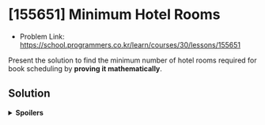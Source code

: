 # [155651] Minimum Hotel Rooms
* Problem Link: https://school.programmers.co.kr/learn/courses/30/lessons/155651

Present the solution to find the minimum number of hotel rooms required for book scheduling by **proving it mathematically**.
  
## Solution
<details>
  <summary><b>Spoilers</b></summary>
This kind of problem is called <b>"Interval Partitioning"</b>, and its solution uses <b>Greedy Algorithm</b>.
  
1. Sort all intervals. (bookings)
2. Schedule them.

Answer: The sort algorithm should sort intervals by start time.

### Algorithm
Apply specific sorting algorithm to all intervals, and schedule them.

1. (Sort all intervals with specific algorithm)
2. Read the start time & end time of the first booking.
3. Examine the 1st, 2nd, 3rd, ... N-th room schedule.
  
  a. If a K-th room schedule can accept the booking, put it into the schedule.

  b. If not, examine the (K+1)-th, the next room schedule.

3. The total number of room schedules is the answer.

### Greedy Algorithm
For greedy algorithm, we can think four ways to sort intervals:

1. ★ Earliest start time
2. Earliest finish time
3. Fewest conflicts
4. Shortest interval
   
※ The answer is the first one. I uploaded two figures per greedy algorithm which is not an answer. The upper schedule figure is a counter-example, and the lower one is the right answer sorting by start time.
#### No Sort
##### Counterexample
![image](https://github.com/reruo321/CPP-Self-Study/assets/48712088/cce337f5-3340-4aa1-9419-7d6b6151ecac)

#### 2. Earliest Finish Time
##### Counterexample
![image](https://github.com/reruo321/CPP-Self-Study/assets/48712088/15d9add3-822b-4da1-b297-5322a1386e13)

#### 3. Fewest Conflicts
##### Counterexample
![image](https://github.com/reruo321/CPP-Self-Study/assets/48712088/036b823f-bcdb-49e5-b848-94931c4414fa)

##### Algorithm Explanation
In the context of "fewest conflicts" sorting in interval partitioning, the term "conflict" refers to the overlapping of intervals.
When conflicts exist, the approach would prioritize scheduling intervals first that have fewer conflicts with other intervals.

The algorithm involves precomputing the number of conflicts for each interval and sorting them based on this count. Therefore, we only need to perform this computation once at the beginning before applying the greedy algorithm.

![image](https://github.com/reruo321/CPP-Self-Study/assets/48712088/45f17714-6ad1-45d2-98db-54c26e95812f)

Let's see this figure again. Each interval has start time and end time like this:

* A: [0, 4]
* B: [6, 8]
* C: [4, 10]
* D: [0, 5]

I said "conflict" is the overlap between two intervals. Let's count them!

* A: 1 (Conflict with D)
* B: 1 (Conflict with C)
* C: 2 (Conflict with B, D)
* D: 2 (Conflict with A, C)

Therefore, the order of the intervals will be A-B-C-D, B-A-D-C, or anything else. The order between "A and B", or "C and D" does not matter at all.

**Proof for Order of the Intervals**

#### 4. Shortest Interval
![image](https://github.com/reruo321/CPP-Self-Study/assets/48712088/224e38ae-6bb0-4b89-8c7a-d23e0db3b358)

#### Solution Proof: 1. Earliest Start Time
Sorting all bookings by start time in ascending order is the optimal greedy solution in interval partitioning.
We can prove these two things to prove the optimality of the solution.

1. Greedy algorithm is optimal.
2. Greedy algorithm with sorted intervals by start time is optimal.

##### Theorem 1
Greedy algorithm is optimal.

##### Theorem 2

Greedy algorithm that sorts intervals by start time is optimal in interval partitioning.

(We can employ the **"exchange argument" technique**. This technique involves assuming an optimal solution different from the one produced by the greedy algorithm and then demonstrating how it can be transformed into a solution that is at least as good or better using the greedy approach.)

##### Definition:
Let the greedy algorithm that sorts lectures by start time and assigns them to classrooms be G.

##### Assumption:
Suppose there exists an optimal solution O that does not follow the greedy algorithm of sorting lectures by start time. Let the first lecture that is scheduled differently in G and O be L. Since G is a greedy algorithm, it always makes the locally optimal choice. Therefore, the lecture L scheduled by G at this point is the best possible choice among all lectures at that time. In O, the lecture L is scheduled differently. This means that O has chosen a different lecture at this point. Let this lecture be M. There must be a difference in scheduling at L’s point and M’s point.

##### Case 1:
The cases that L and M do not introduce any conflicts with other lectures in G. This means neither of them affect other lectures.

Whether L and M conflict with each other or not does not matter. Therefore, the Case 1 has no effect on the number of schedules and the optimality of G and O.

##### Case 2:
The cases that L and M introduce conflicts with other lectures in G.

There must be some conflict or overlap introduced by O that G avoided, or resolved by O that G introduced. These conflicts have the potential to increase or decrease the number of classrooms needed in O, as it may introduce or resolve overlaps that were not/were present in G. The specific impact on the total number of classrooms will depend on the subsequent scheduling decisions and how the conflicts are resolved in the course of the algorithm.

##### Contradiction

##### Conclusion
Among all greedy algorithms, the one sorting intervals by start time is optimal in interval partitioning.

</details>
